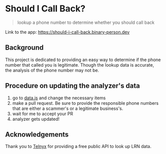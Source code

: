 # Should I Call Back?

> lookup a phone number to determine whether you should call back

Link to the app: https://should-i-call-back.binary-person.dev

## Background

This project is dedicated to providing an easy way to determine if the phone number that called you is legitimate. Though the lookup data is accurate, the analysis of the phone number may not be.

## Procedure on updating the analyzer's data

1. go to [data.js](data.js) and change the necessary items
2. make a pull request. Be sure to provide the responsible phone numbers that are either a scammer's or a legitimate business's.
3. wait for me to accept your PR
4. analyzer gets updated!

## Acknowledgements

Thank you to [Telnyx](https://telnyx.com) for providing a free public API to look up LRN data.
